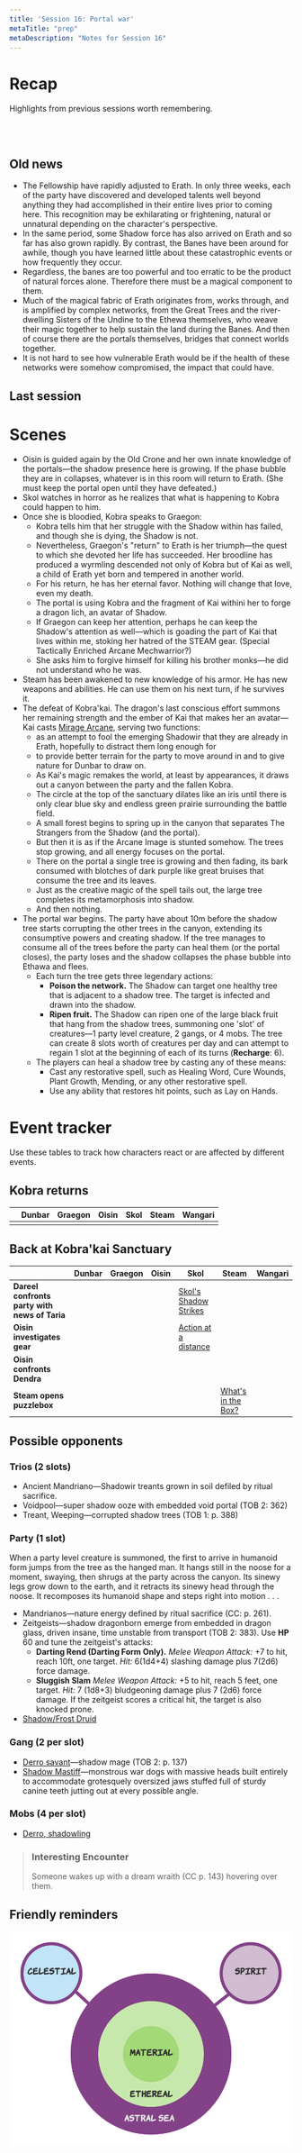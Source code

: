 ```yaml
---
title: 'Session 16: Portal war'
metaTitle: "prep"
metaDescription: "Notes for Session 16"
---
```



# Recap

Highlights from previous sessions worth remembering.

<br />
<br />

## Old news

* The Fellowship have rapidly adjusted to Erath. In only three weeks, each of the party have discovered and developed talents well beyond anything they had accomplished in their entire lives prior to coming here. This recognition may be exhilarating or frightening, natural or unnatural depending on the character's perspective. 
* In the same period, some Shadow force has also arrived on Erath and so far has also grown rapidly. By contrast, the Banes have been around for awhile, though you have learned little about these catastrophic events or how frequently they occur.
* Regardless, the banes are too powerful and too erratic to be the product of natural forces alone. Therefore there must be a magical component to them.
* Much of the magical fabric of Erath originates from, works through, and is amplified by complex networks, from the Great Trees and the river-dwelling Sisters of the Undine to the Ethewa themselves, who weave their magic together to help sustain the land during the Banes. And then of course there are the portals themselves, bridges that connect worlds together.
* It is not hard to see how vulnerable Erath would be if the health of these networks were somehow compromised, the impact that could have.

## Last session


# Scenes

* Oisin is guided again by the Old Crone and her own innate knowledge of the portals—the shadow presence here is growing. If the phase bubble they are in collapses, whatever is in this room will return to Erath. (She must keep the portal open until they have defeated.)
* Skol watches in horror as he realizes that what is happening to Kobra could happen to him.
* Once she is bloodied, Kobra speaks to Graegon: 
    * Kobra tells him that her struggle with the Shadow within has failed, and though she is dying, the Shadow is not.
    * Nevertheless, Graegon's "return" to Erath is her triumph—the quest to which she devoted her life has succeeded. Her broodline has produced a wyrmling descended not only of Kobra but of Kai as well, a child of Erath yet born and tempered in another world. 
    * For his return, he has her eternal favor. Nothing will change that love, even my death.
    * The portal is using Kobra and the fragment of Kai withini her to forge a dragon lich, an avatar of Shadow.
    * If Graegon can keep her attention, perhaps he can keep the Shadow's attention as well—which is goading the part of Kai that lives within me, stoking her hatred of the STEAM gear. (Special Tactically Enriched Arcane Mechwarrior?)
    * She asks him to forgive himself for killing his brother monks—he did not understand who he was.
* Steam has been awakened to new knowledge of his armor. He has new weapons and abilities. He can use them on his next turn, if he survives it.
* The defeat of Kobra'kai. The dragon's last conscious effort summons her remaining strength and the ember of Kai that makes her an avatar—Kai casts [Mirage Arcane](https://www.dndbeyond.com/spells/mirage-arcane), serving two functions:
    * as an attempt to fool the emerging Shadowir that they are already in Erath, hopefully to distract them long enough for 
    * to provide better terrain for the party to move around in and to give nature for Dunbar to draw on.
    * As Kai's magic remakes the world, at least by appearances, it draws out a canyon between the party and the fallen Kobra. 
    * The circle at the top of the sanctuary dilates like an iris until there is only clear blue sky and endless green prairie surrounding the battle field.
    * A small forest begins to spring up in the canyon that separates The Strangers from the Shadow (and the portal). 
    * But then it is as if the Arcane Image is stunted somehow. The trees stop growing, and all energy focuses on the portal.
    * There on the portal a single tree is growing and then fading, its bark consumed with blotches of dark purple like great bruises that consume the tree and its leaves. 
    * Just as the creative magic of the spell tails out, the large tree completes its metamorphosis into shadow. 
    * And then nothing. 
* The portal war begins. The party have about 10m before  the shadow tree starts corrupting the other trees in the canyon, extending its consumptive powers and creating shadow. If the tree manages to consume all of the trees before the party can heal them (or the portal closes), the party loses and the shadow collapses the phase bubble into Ethawa and flees.
    * Each turn the tree gets three legendary actions:
        * **Poison the network.** The Shadow can target one healthy tree that is adjacent to a shadow tree. The target is infected and drawn into the shadow.
        * **Ripen fruit.** The Shadow can ripen one of the large black fruit that hang from the shadow trees, summoning one 'slot' of creatures—1 party level creature, 2 gangs, or 4 mobs. The tree can create 8 slots worth of creatures per day and can attempt to regain 1 slot at the beginning of each of its turns (**Recharge**: 6). 
    * The players can heal a shadow tree by casting any of these means:
        * Cast any restorative spell, such as Healing Word, Cure Wounds, Plant Growth, Mending, or any other restorative spell.
        * Use any ability that restores hit points, such as Lay on Hands.

# Event tracker

Use these tables to track how characters react or are affected by different events.

## Kobra returns

|                                               | Dunbar | Graegon | Oisin                                                        | Skol                                                          | Steam                                                     | Wangari                                                        |
|-----------------------------------------------|--------|---------|--------------------------------------------------------------|---------------------------------------------------------------|-----------------------------------------------------------|----------------------------------------------------------------|
| | | | | | | |

## Back at Kobra'kai Sanctuary

|                                               | Dunbar | Graegon | Oisin                                                        | Skol                                                          | Steam                                                     | Wangari                                                        |
|-----------------------------------------------|--------|---------|--------------------------------------------------------------|---------------------------------------------------------------|-----------------------------------------------------------|----------------------------------------------------------------|
| **Dareel confronts party with news of Taria** |        |         |                                                              | [Skol's Shadow Strikes](/02-players/skol#skol'sshadowstrikes) |                                                           |                                                                |
| **Oisin investigates gear**                   |        |         |                                                              | [Action at a distance](/02-players/skol#actionatadistance)    |                                                           |                                                                |
| **Oisin confronts Dendra**                    |        |         |                                                              |                                                               |                                                           |                                                                |
| **Steam opens puzzlebox**                     |        |         |                                                              |                                                               | [What's in the Box?](../02-players/steam#what'sinthebox?) |                                                                |


## Possible opponents

### Trios (2 slots)

* Ancient Mandriano—Shadowir treants grown in soil defiled by ritual sacrifice.
* Voidpool—super shadow ooze with embedded void portal (TOB 2: 362)
* Treant, Weeping—corrupted shadow trees (TOB 1: p. 388)

### Party (1 slot)

When a party level creature is summoned, the first to arrive in humanoid form jumps from the tree as the hanged man. It hangs still in the noose for a moment, swaying, then shrugs at the party across the canyon. Its sinewy legs grow down to the earth, and it retracts its sinewy head through the noose. It recomposes its humanoid shape and steps right into motion . . .   
* Mandrianos—nature energy defined by ritual sacrifice (CC: p. 261).
* Zeitgeists—shadow dragonborn emerge from embedded in dragon glass, driven insane, time unstable from transport (TOB 2: 383). Use **HP** 60 and tune the zeitgeist's attacks:
    * **Darting Rend (Darting Form Only).** *Melee Weapon Attack:* +7 to hit, reach 10ft, one target. *Hit:* 6(1d4+4) slashing damage plus 7(2d6) force damage.
    * **Sluggish Slam** *Melee Weapon Attack:* +5 to hit, reach 5 feet, one target. *Hit:* 7 (1d8+3) bludgeoning damage plus 7 (2d6) force damage. If the zeitgeist scores a critical hit, the target is also knocked prone.
* [Shadow/Frost Druid](https://www.dndbeyond.com/monsters/frost-druid)

### Gang (2 per slot)

* [Derro savant](https://www.dndbeyond.com/monsters/derro-savant)—shadow mage (TOB 2: p. 137)
* [Shadow Mastiff](https://www.dndbeyond.com/monsters/shadow-mastiff)—monstrous war dogs with massive heads built entirely to accommodate grotesquely oversized jaws stuffed full of sturdy canine teeth jutting out at every possible angle.

### Mobs (4 per slot)

* [Derro, shadowling](https://www.dndbeyond.com/monsters/derro)

> ### Interesting Encounter
>
> Someone wakes up with a dream wraith (CC p. 143) hovering over them.

## Friendly reminders

![Planes of existence](../static/planes-of-existence.png)

